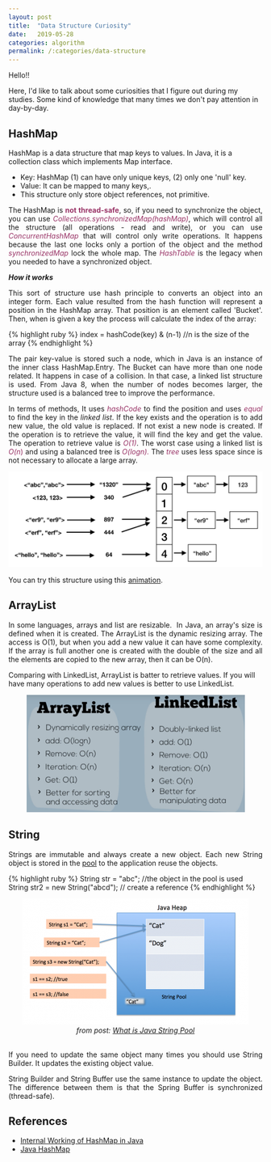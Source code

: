 ```yaml
---
layout: post
title:  "Data Structure Curiosity"
date:   2019-05-28
categories: algorithm
permalink: /:categories/data-structure
---
```


Hello!!

Here, I'd like to talk about some curiosities that I figure out during my studies. Some kind of knowledge that many times we don't pay attention in day-by-day.

<h2>HashMap</h2>

HashMap is a data structure that map keys to values. In Java, it is a collection class which implements Map interface.

<ul>
	<li>Key: HashMap (1) can have only unique keys, (2) only one 'null' key.</li>
	<li>Value: It can be mapped to many keys,.</li>
	<li>This structure only store <span style="color: var(--color-neutral-600);">object references, not primitive.</span></li>
</ul>

<p style="text-align: justify;">The HashMap is <span style="color: #993366;"><strong>not thread-safe</strong></span>, so, if you need to synchronize the object, you can use <span style="color: #993366;"><em>Collections.synchronizedMap(hashMap)</em></span>, which will control all the structure (all operations - read and write), or you can use <em><span style="color: #993366;">ConcurrentHashMap</span></em> that will control only write operations. It happens because the last one locks only a portion of the object and the method <span style="color: #993366;"><em>synchronizedMap </em></span>lock the whole map. The <span style="color: #993366;"><em>HashTable</em></span> is the legacy when you needed to have a synchronized object.</p>

<strong><em>How it works</em></strong>

<p style="text-align: justify;">This sort of structure use hash principle to converts an object into an integer form. Each value resulted from the hash function will represent a position in the HashMap array. That position is an element called 'Bucket'. Then, when is given a key the process will calculate the index of the array:</p>

{% highlight ruby %}
  index = hashCode(key) & (n-1) //n is the size of the array
{% endhighlight %}

<p style="text-align: justify;">The pair key-value is stored such a node, which in Java is an instance of the inner class HashMap.Entry. The Bucket can have more than one node related. It happens in case of a collision. In that case, a linked list structure is used. From Java 8, when the number of nodes becomes larger, the structure used is a balanced tree to improve the performance.</p>

<p style="text-align: justify;">In terms of methods, It uses <em><span style="color: #993366;">hashCode</span></em> to find the position and uses <span style="color: #993366;"><em>equal</em></span> to find the key in the <em>linked list</em>. If the key exists and the operation is to add new value, the old value is replaced. If not exist a new node is created. If the operation is to retrieve the value, it will find the key and get the value. The operation to retrieve value is <span style="color: #993366;"><em>O(1)</em></span>. The worst case using a linked list is<span style="color: #993366;"><em> O(n</em>)</span> and using a balanced tree is <span style="color: #993366;"><em>O(logn). </em></span>The <em><span style="color: #993366;">tree</span></em> uses less space since is not necessary to allocate a large array.</p>

<img src="/img/datastructure/HASH.png" width="504" height="189">

You can try this structure using this <a href="https://www.cs.usfca.edu/~galles/visualization/OpenHash.html">animation</a>.

<h2>ArrayList</h2>

<p style="text-align: justify;">In some languages, arrays and list are resizable.  In Java, an array's size is defined when it is created. The ArrayList is the dynamic resizing array. The access is O(1), but when you add a new value it can have some complexity. If the array is full another one is created with the double of the size and all the elements are copied to the new array, then it can be O(n).</p>

Comparing with LinkedList, ArrayList is batter to retrieve values. If you will have many operations to add new values is better to use LinkedList.

<center>
  <img src="/img/datastructure/arraylistvslinkedlist.png" width="433" height="232">
</center>

<h2>String</h2>

<p style="text-align: justify;">Strings are immutable and always create a new object. Each new String object is stored in the <a href="https://www.journaldev.com/797/what-is-java-string-pool" >pool</a> to the application reuse the objects.</p>

{% highlight ruby %}
  String str = "abc"; //the object in the pool is used
  String str2 = new String("abcd"); // create a reference</pre>
{% endhighlight %}


<center>
  <img src="/img/datastructure/string-pool-java.png" width="450" height="249">
  <br/>
  <em>from post: <a href="https://www.journaldev.com/797/what-is-java-string-pool" >What is Java String Pool</a></em>
</center>
<br/>

<p style="text-align: justify;">If you need to update the same object many times you should use String Builder. It updates the existing object value.</p>

<p style="text-align: justify;">String Builder and String Buffer use the same instance to update the object. The difference between them is that the Spring Buffer is synchronized (thread-safe).</p>

<h2>References</h2>

<ul>
	<li class="entry-title"><a href="https://www.geeksforgeeks.org/internal-working-of-hashmap-java/" >Internal Working of HashMap in Java</a></li>
	<li><a href="https://howtodoinjava.com/java-hashmap/" >Java HashMap</a></li>
</ul>
